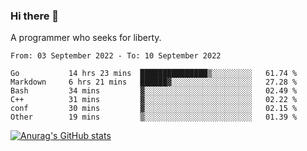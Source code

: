 ### Hi there 👋

<!--
**shejialuo/shejialuo** is a ✨ _special_ ✨ repository because its `README.md` (this file) appears on your GitHub profile.

Here are some ideas to get you started:

- 🔭 I’m currently working on ...
- 🌱 I’m currently learning ...
- 👯 I’m looking to collaborate on ...
- 🤔 I’m looking for help with ...
- 💬 Ask me about ...
- 📫 How to reach me: ...
- 😄 Pronouns: ...
- ⚡ Fun fact: ...
-->

A programmer who seeks for liberty.

<!--START_SECTION:waka-->

```text
From: 03 September 2022 - To: 10 September 2022

Go           14 hrs 23 mins  ███████████████▒░░░░░░░░░   61.74 %
Markdown     6 hrs 21 mins   ██████▓░░░░░░░░░░░░░░░░░░   27.28 %
Bash         34 mins         ▓░░░░░░░░░░░░░░░░░░░░░░░░   02.49 %
C++          31 mins         ▓░░░░░░░░░░░░░░░░░░░░░░░░   02.22 %
conf         30 mins         ▓░░░░░░░░░░░░░░░░░░░░░░░░   02.15 %
Other        19 mins         ▒░░░░░░░░░░░░░░░░░░░░░░░░   01.39 %
```

<!--END_SECTION:waka-->

[![Anurag's GitHub stats](https://github-readme-stats.vercel.app/api?username=shejialuo&show_icons=true&theme=dracula)](https://github.com/anuraghazra/github-readme-stats)
